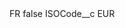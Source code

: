 <?xml version="1.0" encoding="UTF-8"?>
<CustomMetadata xmlns="http://soap.sforce.com/2006/04/metadata" xmlns:xsi="http://www.w3.org/2001/XMLSchema-instance" xmlns:xsd="http://www.w3.org/2001/XMLSchema">
    <label>FR</label>
    <protected>false</protected>
    <values>
        <field>ISOCode__c</field>
        <value xsi:type="xsd:string">EUR</value>
    </values>
</CustomMetadata>
